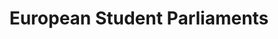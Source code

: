 ---
dateStart: 2014-06-21
dateEnd:
title: "European Student Parliaments"
venue: "European Student Parliaments"
organizer:
credit:
city: Copenhagen
state:
country: Denmark
pdfLink:
venueImages:
---